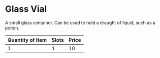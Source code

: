 # Glass Vial

A small glass container. Can be used to hold a draught of liquid, such as a potion.

| Quantity of Item |  Slots | Price |
| ---------------- | ------ | ----- |
| 1                | 1      | 10    |
